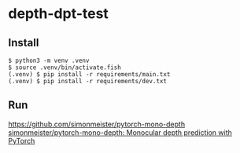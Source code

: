 # depth-dpt-test
## Install
```
$ python3 -m venv .venv
$ source .venv/bin/activate.fish
(.venv) $ pip install -r requirements/main.txt
(.venv) $ pip install -r requirements/dev.txt
```

## Run
https://github.com/simonmeister/pytorch-mono-depth
[simonmeister/pytorch-mono-depth: Monocular depth prediction with PyTorch](https://github.com/simonmeister/pytorch-mono-depth)

